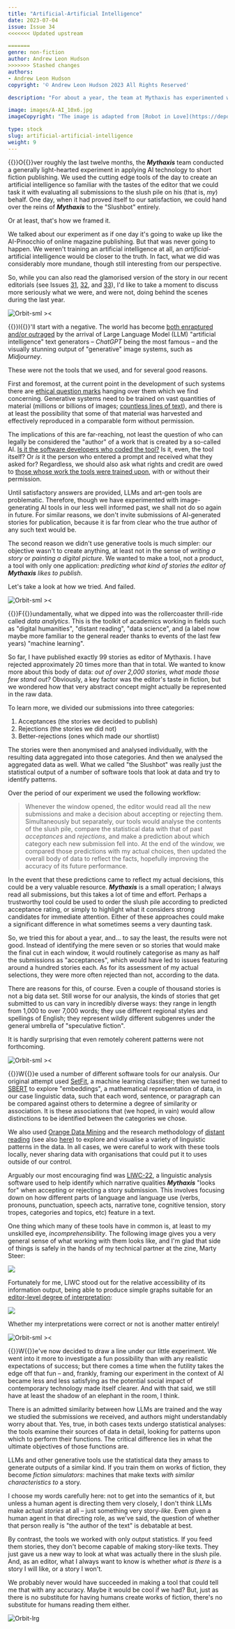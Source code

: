 ```yaml
---
title: "Artificial-Artificial Intelligence"
date: 2023-07-04
issue: Issue 34
<<<<<<< Updated upstream

=======
genre: non-fiction
author: Andrew Leon Hudson
>>>>>>> Stashed changes
authors:
- Andrew Leon Hudson
copyright: '© Andrew Leon Hudson 2023 All Rights Reserved'

description: "For about a year, the team at Mythaxis has experimented with sophisticated software tools in an attempt to understand – and maybe predict – what makes a story catch the editor's eye. So far we've discussed this in the context of the popular/unpopular theme of the day, Artificial Intelligence – but AI is a delicate subject when it comes to writing fiction. So let's take a look at exactly what we got up to."

image: images/A-AI_10x6.jpg
imageCopyright: "The image is adapted from [Robot in Love](https://depositphotos.com/368748152/stock-photo-man-standing-mysterious-library-digital.html) by Hector 'The Noise' Fernández."

type: stock
slug: artificial-artificial-intelligence
weight: 9
---
```


{{<glyph>}}O{{</glyph>}}ver roughly the last twelve months, the ***Mythaxis*** team conducted a generally light-hearted experiment in applying AI technology to short fiction publishing. We used the cutting edge tools of the day to create an artificial intelligence so familiar with the tastes of the editor that we could task it with evaluating all submissions to the slush pile on his (that is, *my*) behalf. One day, when it had proved itself to our satisfaction, we could hand over the reins of ***Mythaxis*** to the "Slushbot" entirely.

Or at least, that's how we framed it.

We talked about our experiment as if one day it's going to wake up like the AI-Pinocchio of online magazine publishing. But that was never going to happen. We weren't training an artificial intelligence at all, an *artificial*-artificial intelligence would be closer to the truth. In fact, what we did was considerably more mundane, though still interesting from our perspective.

So, while you can also read the glamorised version of the story in our recent editorials (see Issues [31](https://mythaxis.co.uk/issue-31/editorial.html), [32](https://mythaxis.co.uk/issue-32/editorial.html), and [33](https://mythaxis.co.uk/issue-32/editorial.html)), I'd like to take a moment to discuss more seriously what we were, and were not, doing behind the scenes during the last year.

![Orbit-sml ><](images/Orbit.svg)

{{<glyph>}}I{{</glyph>}}'ll start with a negative. The world has become [both enraptured and/or outraged](https://medium.com/@emilymenonbender/talking-about-a-schism-is-ahistorical-3c454a77220f) by the arrival of Large Language Model (LLM) "artificial intelligence" text generators – *ChatGPT* being the most famous – and the visually stunning output of "generative" image systems, such as *Midjourney*.

These were not the tools that we used, and for several good reasons.

First and foremost, at the current point in the development of such systems there are [ethical question marks](https://towardsdatascience.com/the-invisible-workers-of-the-ai-era-c83735481ba) hanging over them which we find concerning. Generative systems need to be trained on vast quantities of material (millions or billions of images; [countless lines of text](https://www.vice.com/en/article/wxnaqz/ai-isnt-artificial-or-intelligent)), and there is at least the possibility that some of that material was harvested and effectively reproduced in a comparable form without permission.

The implications of this are far-reaching, not least the question of who can legally be considered the "author" of a work that is created by a so-called AI. [Is it the software developers who coded the tool?](https://programmedinequality.com/) Is it, even, the tool itself? Or *is* it the person who entered a prompt and received what they asked for? Regardless, we should also ask what rights and credit are owed to [those whose work the tools were trained upon](https://www.vice.com/en/article/wxn3kw/openai-used-kenyan-workers-making-dollar2-an-hour-to-filter-traumatic-content-from-chatgpt), with or without their permission.

Until satisfactory answers are provided, LLMs and art-gen tools are problematic. Therefore, though we have experimented with image-generating AI tools in our less well informed past, we shall not do so again in future. For similar reasons, we don't invite submissions of AI-generated stories for publication, because it is far from clear who the true author of any such text would be.

The second reason we didn't use generative tools is much simpler: our objective wasn't to create anything, at least not in the sense of *writing a story* or *painting a digital picture*. We wanted to make a tool, not a product, a tool with only one application: *predicting what kind of stories the editor of **Mythaxis** likes to publish*.

Let's take a look at how we tried. And failed.

![Orbit-sml ><](images/Orbit.svg)

{{<glyph>}}F{{</glyph>}}undamentally, what we dipped into was the rollercoaster thrill-ride called *data analytics*. This is the toolkit of academics working in fields such as "digital humanities", "distant reading", "data science", and (a label now maybe more familiar to the general reader thanks to events of the last few years) "machine learning".

So far, I have published exactly 99 stories as editor of Mythaxis. I have rejected approximately 20 times more than that in total. We wanted to know more about this body of data: *out of over 2,000 stories, what made those few stand out?* Obviously, a key factor was the editor's taste in fiction, but we wondered how that very abstract concept might actually be represented in the raw data.

To learn more, we divided our submissions into three categories:

1. Acceptances (the stories we decided to publish)
2. Rejections (the stories we did not)
3. Better-rejections (ones which made our shortlist)

The stories were then anonymised and analysed individually, with the resulting data aggregated into those categories. And then we analysed the aggregated data as well. What we called "the Slushbot" was really just the statistical output of a number of software tools that look at data and try to identify patterns.

Over the period of our experiment we used the following workflow:

> Whenever the window opened, the editor would read all the new submissions and make a decision about accepting or rejecting them. Simultaneously but separately, our tools would analyse the contents of the slush pile, compare the statistical data with that of past *acceptances* and *rejections*, and make a prediction about which category each new submission fell into. At the end of the window, we compared those predictions with my actual choices, then updated the overall body of data to reflect the facts, hopefully improving the accuracy of its future performance.

In the event that these predictions came to reflect my actual decisions, this could be a very valuable resource. ***Mythaxis*** is a small operation; I always read all submissions, but this takes a lot of time and effort. Perhaps a trustworthy tool could be used to order the slush pile according to predicted acceptance rating, or simply to highlight what it considers strong candidates for immediate attention. Either of these approaches could make a significant difference in what sometimes seems a very daunting task.

So, we tried this for about a year, and... to say the least, the results were not good. Instead of identifying the mere seven or so stories that would make the final cut in each window, it would routinely categorise as many as half the submissions as "acceptances", which would have led to issues featuring around a hundred stories each. As for its assessment of my actual selections, they were more often rejected than not, according to the data.

There are reasons for this, of course. Even a couple of thousand stories is not a big data set. Still worse for our analysis, the kinds of stories that get submitted to us can vary in incredibly diverse ways: they range in length from 1,000 to over 7,000 words; they use different regional styles and spellings of English; they represent wildly different subgenres under the general umbrella of "speculative fiction". 

It is hardly surprising that even remotely coherent patterns were not forthcoming.

![Orbit-sml ><](images/Orbit.svg)

{{<glyph>}}W{{</glyph>}}e used a number of different software tools for our analysis. Our original attempt used [SetFit](https://github.com/huggingface/setfit), a machine learning classifier; then we turned to [SBERT](https://sbert.net/) to explore "embeddings", a mathematical representation of data, in our case linguistic data, such that each word, sentence, or paragraph can be compared against others to determine a degree of similarity or association. It is these associations that (we hoped, in vain) would allow distinctions to be identified between the categories we chose.

We also used [Orange Data Mining](https://orangedatamining.com/) and the research methodology of [distant reading](https://en.wikipedia.org/wiki/Distant_reading) (see also [here](https://www.digitalhumanities.org/dhq/vol/11/2/000317/000317.html)) to explore and visualise a variety of linguistic patterns in the data. In all cases, we were careful to work with these tools locally, never sharing data with organisations that could put it to uses outside of our control.

Arguably our most encouraging find was [LIWC-22](https://www.liwc.app/), a linguistic analysis software used to help identify which narrative qualities ***Mythaxis*** "looks for" when accepting or rejecting a story submission. This involves focusing down on how different parts of language and language use (verbs, pronouns, punctuation, speech acts, narrative tone, cognitive tension, story tropes, categories and topics, etc) feature in a text.

One thing which many of these tools have in common is, at least to my unskilled eye, *incomprehensibility*. The following image gives you a very general sense of what working with them looks like, and I'm glad that side of things is safely in the hands of my technical partner at the zine, Marty Steer:

![](images/analysis-collage.png)

Fortunately for me, LIWC stood out for the relative accessibility of its information output, being able to produce simple graphs suitable for an [editor-level degree of interpretation](https://mythaxis.co.uk/issue-33/editorial.html):

![](images/Accepted-vs-rejected.png)

Whether my interpretations were correct or not is another matter entirely!

![Orbit-sml ><](images/Orbit.svg)

{{<glyph>}}W{{</glyph>}}e've now decided to draw a line under our little experiment. We went into it more to investigate a fun possibility than with any realistic expectations of success; but there comes a time when the futility takes the edge off that fun – and, frankly, framing our experiment in the context of AI became less and less satisfying as the potential social impact of contemporary technology made itself clearer. And with that said, we still have at least the shadow of an elephant in the room, I think.

There is an admitted similarity between how LLMs are trained and the way we studied the submissions we received, and authors might understandably worry about that. Yes, true, in both cases texts undergo statistical analyses: the tools examine their sources of data in detail, looking for patterns upon which to perform their functions. The critical difference lies in what the ultimate objectives of those functions are.

LLMs and other generative tools use the statistical data they amass to generate outputs of a similar kind. If you train them on works of fiction, they become *fiction simulators*: machines that make texts *with similar characteristics to* a story. 

I choose my words carefully here: not to get into the semantics of it, but unless a human agent is directing them very closely, I don't think LLMs make actual *stories* at all – just something very story-*like*. Even given a human agent in that directing role, as we've said, the question of whether that person really is "the author of the text" is debatable at best.

By contrast, the tools we worked with only output statistics. If you feed them stories, they don't become capable of making story-like texts. They just gave us a new way to look at what was actually there in the slush pile. And, as an editor, what I always want to know is whether *what is there* is a story I will like, or a story I won't.

We probably never would have succeeded in making a tool that could tell me that with any accuracy. Maybe it would be cool if we had? But, just as there is no substitute for having humans create works of fiction, there's no substitute for humans reading them either.

![Orbit-lrg](images/Orbit.svg)
